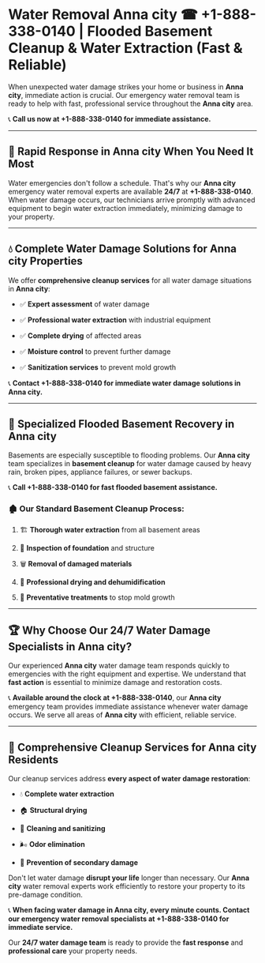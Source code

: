 # Water Removal Anna city ☎ +1-888-338-0140 | Flooded Basement Cleanup & Water Extraction (Fast & Reliable)

When unexpected water damage strikes your home or business in **Anna city**, immediate action is crucial. Our emergency water removal team is ready to help with fast, professional service throughout the **Anna city** area. 

📞 **Call us now at +1-888-338-0140 for immediate assistance.**
---
## 🚀 Rapid Response in Anna city When You Need It Most
Water emergencies don't follow a schedule. That's why our **Anna city** emergency water removal experts are available **24/7** at **+1-888-338-0140**. When water damage occurs, our technicians arrive promptly with advanced equipment to begin water extraction immediately, minimizing damage to your property.
---
## 💧 Complete Water Damage Solutions for Anna city Properties
We offer **comprehensive cleanup services** for all water damage situations in **Anna city**:
- ✅ **Expert assessment** of water damage  
- ✅ **Professional water extraction** with industrial equipment  
- ✅ **Complete drying** of affected areas  
- ✅ **Moisture control** to prevent further damage  
- ✅ **Sanitization services** to prevent mold growth  
📞 **Contact +1-888-338-0140 for immediate water damage solutions in Anna city.**
---
## 🌊 Specialized Flooded Basement Recovery in Anna city
Basements are especially susceptible to flooding problems. Our **Anna city** team specializes in **basement cleanup** for water damage caused by heavy rain, broken pipes, appliance failures, or sewer backups. 
📞 **Call +1-888-338-0140 for fast flooded basement assistance.**
### 🏚️ Our Standard Basement Cleanup Process:
1. 🏗️ **Thorough water extraction** from all basement areas  
2. 🔎 **Inspection of foundation** and structure  
3. 🗑️ **Removal of damaged materials**  
4. 💨 **Professional drying and dehumidification**  
5. 🚫 **Preventative treatments** to stop mold growth  
---
## 🏆 Why Choose Our 24/7 Water Damage Specialists in Anna city?
Our experienced **Anna city** water damage team responds quickly to emergencies with the right equipment and expertise. We understand that **fast action** is essential to minimize damage and restoration costs.
📞 **Available around the clock at +1-888-338-0140**, our **Anna city** emergency team provides immediate assistance whenever water damage occurs. We serve all areas of **Anna city** with efficient, reliable service.
---
## 🧹 Comprehensive Cleanup Services for Anna city Residents
Our cleanup services address **every aspect of water damage restoration**:
- 💧 **Complete water extraction**  
- 🏠 **Structural drying**  
- 🧼 **Cleaning and sanitizing**  
- 🌬️ **Odor elimination**  
- 🚫 **Prevention of secondary damage**  
Don't let water damage **disrupt your life** longer than necessary. Our **Anna city** water removal experts work efficiently to restore your property to its pre-damage condition.
📞 **When facing water damage in Anna city, every minute counts. Contact our emergency water removal specialists at +1-888-338-0140 for immediate service.**
Our **24/7 water damage team** is ready to provide the **fast response** and **professional care** your property needs.
